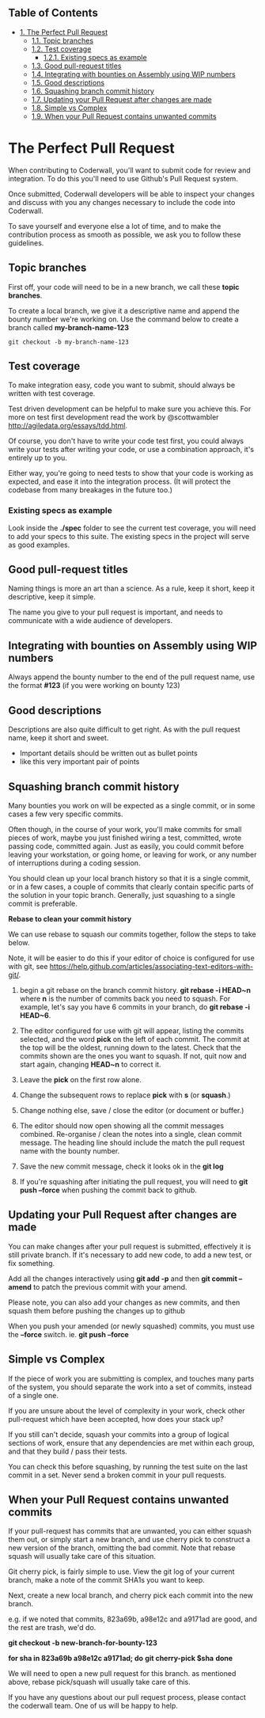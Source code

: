 <div id="table-of-contents">
<h2>Table of Contents</h2>
<div id="text-table-of-contents">
<ul>
<li><a href="#sec-1">1. The Perfect Pull Request</a>
<ul>
<li><a href="#sec-1-1">1.1. Topic branches</a></li>
<li><a href="#sec-1-2">1.2. Test coverage</a>
<ul>
<li><a href="#sec-1-2-1">1.2.1. Existing specs as example</a></li>
</ul>
</li>
<li><a href="#sec-1-3">1.3. Good pull-request titles</a></li>
<li><a href="#sec-1-4">1.4. Integrating with bounties on Assembly using WIP numbers</a></li>
<li><a href="#sec-1-5">1.5. Good descriptions</a></li>
<li><a href="#sec-1-6">1.6. Squashing branch commit history</a></li>
<li><a href="#sec-1-7">1.7. Updating your Pull Request after changes are made</a></li>
<li><a href="#sec-1-8">1.8. Simple vs Complex</a></li>
<li><a href="#sec-1-9">1.9. When your Pull Request contains unwanted commits</a></li>
</ul>
</li>
</ul>
</div>
</div>

# The Perfect Pull Request<a id="sec-1" name="sec-1"></a>

When contributing to Coderwall, you'll want to submit code
for review and integration.  To do this you'll need to use
Github's Pull Request system.

Once submitted, Coderwall developers will be able to inspect
your changes and discuss with you any changes necessary to
include the code into Coderwall.

To save yourself and everyone else a lot of time, and to
make the contribution process as smooth as possible, we ask
you to follow these guidelines.

## Topic branches<a id="sec-1-1" name="sec-1-1"></a>

First off, your code will need to be in a new branch, we
call these **topic branches**.

To create a local branch, we give it a descriptive name and
append the bounty number we're working on.  Use the command
below to create a branch called **my-branch-name-123**

    git checkout -b my-branch-name-123

## Test coverage<a id="sec-1-2" name="sec-1-2"></a>

To make integration easy, code you want to submit, should
always be written with test coverage.

Test driven development can be helpful to make sure you
achieve this. For more on test first development read the
work by @scottwambler <http://agiledata.org/essays/tdd.html>.

Of course, you don't have to write your code test first, you
could always write your tests after writing your code, or
use a combination approach, it's entirely up to you.

Either way, you're going to need tests to show that your
code is working as expected, and ease it into the
integration process. (It will protect the codebase from many
breakages in the future too.)

### Existing specs as example<a id="sec-1-2-1" name="sec-1-2-1"></a>

Look inside the **./spec** folder to see the current test
coverage, you will need to add your specs to this suite.
The existing specs in the project will serve as good
examples.

## Good pull-request titles<a id="sec-1-3" name="sec-1-3"></a>

Naming things is more an art than a science. As a rule, keep
it short, keep it descriptive, keep it simple.

The name you give to your pull request is important, and
needs to communicate with a wide audience of developers.

## Integrating with bounties on Assembly using WIP numbers<a id="sec-1-4" name="sec-1-4"></a>

Always append the bounty number to the end of the pull
request name, use the format **#123** (if you were working on
bounty 123)

## Good descriptions<a id="sec-1-5" name="sec-1-5"></a>

Descriptions are also quite difficult to get right. As with
the pull request name, keep it short and sweet.

-   Important details should be written out as bullet points
-   like this very important pair of points

## Squashing branch commit history<a id="sec-1-6" name="sec-1-6"></a>

Many bounties you work on will be expected as a single
commit, or in some cases a few very specific commits.

Often though, in the course of your work, you'll make
commits for small pieces of work, maybe you just finished
wiring a test, committed, wrote passing code, committed
again.  Just as easily, you could commit before leaving your
workstation, or going home, or leaving for work, or any
number of interruptions during a coding session.

You should clean up your local branch history so that it is
a single commit, or in a few cases, a couple of commits that
clearly contain specific parts of the solution in your topic
branch.  Generally, just squashing to a single commit is
preferable.

**Rebase to clean your commit history**

We can use rebase to squash our commits together, follow the
steps to take below.

Note, it will be easier to do this if your editor of choice
is configured for use with git, see <https://help.github.com/articles/associating-text-editors-with-git/>.

1.  begin a git rebase on the branch commit history.  **git
    rebase -i HEAD~n** where **n** is the number of commits back
    you need to squash.  For example, let's say you have 6 commits in
    your branch, do **git rebase -i HEAD~6**.

2.  The editor configured for use with git will appear,
    listing the commits selected, and the word **pick** on the
    left of each commit.  The commit at the top will be the
    oldest, running down to the latest.  Check that the
    commits shown are the ones you want to squash.  If not,
    quit now and start again, changing **HEAD~n** to correct it.

3.  Leave the **pick** on the first row alone.

4.  Change the subsequent rows to replace **pick** with **s** (or **squash**.)

5.  Change nothing else,  save / close the editor (or
    document or buffer.)

6.  The editor should now open showing all the commit
    messages combined. Re-organise / clean the notes into a
    single, clean commit message. The heading line should
    include the match the pull request name with the bounty
    number.

7.  Save the new commit message, check it looks ok in the **git log**

8.  If you're squashing after initiating the pull request, you will
    need to **git push &#x2013;force** when pushing the commit back to github.

## Updating your Pull Request after changes are made<a id="sec-1-7" name="sec-1-7"></a>

You can make changes after your pull request is submitted,
effectively it is still private branch. If it's necessary to
add new code, to add a new test, or fix something.

Add all the changes interactively using **git add -p** and
then **git commit &#x2013;amend** to patch the previous commit with
your amend.

Please note, you can also add your changes as new commits,
and then squash them before pushing the changes up to github

When you push your amended (or newly squashed) commits, you
must use the **&#x2013;force** switch. ie. **git push &#x2013;force**

## Simple vs Complex<a id="sec-1-8" name="sec-1-8"></a>

If the piece of work you are submitting is complex, and
touches many parts of the system, you should separate the
work into a set of commits, instead of a single one.

If you are unsure about the level of complexity in your
work, check other pull-request which have been accepted, how
does your stack up?

If you still can't decide, squash your commits into a group
of logical sections of work, ensure that any dependencies
are met within each group, and that they build / pass their tests.

You can check this before squashing, by running the test
suite on the last commit in a set.  Never send a broken
commit in your pull requests.

## When your Pull Request contains unwanted commits<a id="sec-1-9" name="sec-1-9"></a>

If your pull-request has commits that are unwanted, you can
either squash them out, or simply start a new branch, and
use cherry pick to construct a new version of the branch,
omitting the bad commit.  Note that rebase squash will
usually take care of this situation.

Git cherry pick, is fairly simple to use.  View the git log
of your current branch, make a note of the commit SHA1s you
want to keep.

Next, create a new local branch, and cherry pick each
commit into the new branch.

e.g.  if we noted that commits, 823a69b, a98e12c and a9171ad are
good, and the rest are trash, we'd do.

**git checkout -b new-branch-for-bounty-123**

**for sha in 823a69b a98e12c a9171ad; do**
    **git cherry-pick $sha**
**done**

We will need to open a new pull request for this branch. as
mentioned above, rebase pick/squash will usually take care
of this.

If you have any questions about our pull request process,
please contact the coderwall team.  One of us will be happy
to help.
